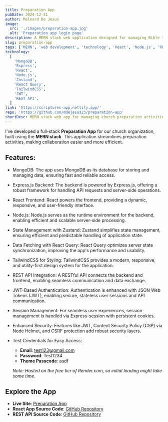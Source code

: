 ```yaml
---
title: Preparation App
pubDate: 2024-12-31
author: Melnard De Jesus
image:
  src: './images/preparation-app.jpg'
  alt: 'Preparation app login page'
description: A MERN stack web application designed for managing Bible themes in our church. It offers secure CRUD functionality, state management, REST API integration, and a responsive design.
slug: preparation-app
tags: ['MERN', 'web development', 'technology', 'React', 'Node.js', 'REST API']
technology:
  [
    'MongoDB',
    'Express',
    'React',
    'Node.js',
    'Zustand',
    'React Query',
    'TailwindCSS',
    'JWT',
    'REST API',
  ]
link: 'https://scriptures-app.netlify.app/'
repo: 'https://github.com/mdejesus23/preparation-app'
shortDesc: MERN stack web app for managing church preparation activities, featuring authentication, REST API integration, JWT-based security, and secure data handling.
---
```


I've developed a full-stack <strong>Preparation App</strong> for our church organization, built using the **MERN stack**. This application streamlines preparation activities, making collaboration easier and more efficient.

## Features:

- <i class="fas fa-database text-lblue"></i> MongoDB: The app uses MongoDB as its database for storing and managing data, ensuring fast and reliable access.

- <i class="fab fa-node-js text-lblue"></i> Express.js Backend: The backend is powered by Express.js, offering a robust framework for handling API requests and server-side operations.

- <i class="fab fa-react text-lblue"></i> React Frontend: React powers the frontend, providing a dynamic, responsive, and user-friendly interface.

- <i class="fas fa-server text-lblue"></i> Node.js: Node.js serves as the runtime environment for the backend, enabling efficient and scalable server-side processing.

- <i class="fas fa-toolbox text-lblue"></i> State Management with Zustand: Zustand simplifies state management, ensuring efficient and predictable handling of application state.

- <i class="fas fa-sync text-lblue"></i> Data Fetching with React Query: React Query optimizes server state synchronization, improving the app's performance and usability.

- <i class="fas fa-paint-brush text-lblue"></i> TailwindCSS for Styling: TailwindCSS provides a modern, responsive, and utility-first design system for the application.

- <i class="fas fa-link text-lblue"></i> REST API Integration: A RESTful API connects the backend and frontend, enabling seamless communication and data exchange.

- <i class="fas fa-lock text-lblue"></i> JWT-Based Authentication: Authentication is enhanced with JSON Web Tokens (JWT), enabling secure, stateless user sessions and API communication.

- <i class="fas fa-user-clock text-lblue"></i> Session Management: For seamless user experiences, session management is handled via Express-session with persistent cookies.

- <i class="fas fa-shield-alt text-lblue"></i> Enhanced Security: Features like JWT, Content Security Policy (CSP) via Node Helmet, and CSRF protection add robust security layers.

- <i class="fas fa-user-check text-lblue"></i> Test Credentials for Easy Access:

  - **Email**: <span class="text-lblue">test123@gmail.com</span>
  - **Password**: <span class="text-lblue">Test1234</span>
  - **Theme Passcode**: <span class="text-lblue">asdf</span>

  _Note: Hosted on the free tier of Render.com, so initial loading might take some time._

## Explore the App

- <i class="fas fa-globe text-lblue"></i> **Live Site**: [Preparation App](https://scriptures-app.netlify.app/)
- <i class="fab fa-github text-lblue"></i> **React App Source Code**: [GitHub Repository](https://github.com/mdejesus23/themes-preparation-app)
- <i class="fab fa-github text-lblue"></i> **REST API Source Code**: [GitHub Repository](https://github.com/mdejesus23/prep-app)
